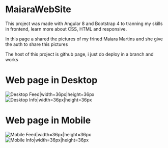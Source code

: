 # MaiaraWebSite

This project was made with Angular 8 and Bootstrap 4 to tranning my skills in frontend, learn more about CSS, HTML and responsive.

In this page a shared the pictures of my frined Maiara Martins and she give the auth to share this pictures 


The host of this project is github page, i just do deploy in a branch and works

# Web page in Desktop
![Desktop Feed|width=36px|height=36px](https://raw.githubusercontent.com/LuccasTraumer/mmartins/master/imgs/desktop-feed.jpg)
![Desktop Info|width=36px|height=36px](https://raw.githubusercontent.com/LuccasTraumer/mmartins/master/imgs/desktop-info.png)

# Web page in Mobile
![Mobile Feed|width=36px|height=36px](https://raw.githubusercontent.com/LuccasTraumer/mmartins/master/imgs/mobile-feed.png)
![Mobile Info|width=36px|height=36px](https://raw.githubusercontent.com/LuccasTraumer/mmartins/master/imgs/mobile-info.png)
